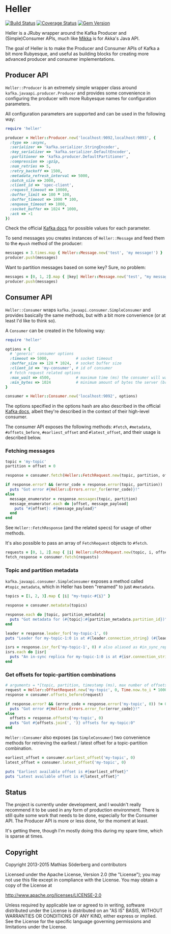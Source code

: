 # Heller

[![Build Status](https://travis-ci.org/mthssdrbrg/heller.svg?branch=master)](https://travis-ci.org/mthssdrbrg/heller)
[![Coverage Status](https://coveralls.io/repos/mthssdrbrg/heller/badge.svg?branch=master)](https://coveralls.io/r/mthssdrbrg/heller?branch=master)
[![Gem Version](https://badge.fury.io/rb/heller.svg)](http://badge.fury.io/rb/heller)

Heller is a JRuby wrapper around the Kafka Producer and (Simple)Consumer
APIs, much like [Mikka](https://github.com/iconara/mikka) is for Akka's Java API.

The goal of Heller is to make the Producer and Consumer APIs of Kafka a bit more
Rubyesque, and useful as building blocks for creating more advanced producer and
consumer implementations.

## Producer API

```Heller::Producer``` is an extremely simple wrapper class around
```kafka.javaapi.producer.Producer``` and provides some convenience in configuring the
producer with more Rubyesque names for configuration parameters.

All configuration parameters are supported and can be used in the following way:

```ruby
require 'heller'

producer = Heller::Producer.new('localhost:9092,localhost:9093', {
  :type => :async,
  :serializer => 'kafka.serializer.StringEncoder',
  :key_serializer => 'kafka.serializer.DefaultEncoder',
  :partitioner => 'kafka.producer.DefaultPartitioner',
  :compression => :gzip,
  :num_retries => 5,
  :retry_backoff => 1500,
  :metadata_refresh_interval => 5000,
  :batch_size => 2000,
  :client_id => 'spec-client',
  :request_timeout => 10000,
  :buffer_limit => 100 * 100,
  :buffer_timeout => 1000 * 100,
  :enqueue_timeout => 1000,
  :socket_buffer => 1024 * 1000,
  :ack => -1
})
```

Check the official [Kafka docs](http://kafka.apache.org/documentation.html#producerconfigs) for possible values for each parameter.

To send messages you creates instances of ```Heller::Message``` and feed them to the
```#push``` method of the producer:

```ruby
messages = 3.times.map { Heller::Message.new('test', 'my message!') }
producer.push(messages)
```

Want to partition messages based on some key? Sure, no problem:

```ruby
messages = [0, 1, 2].map { |key| Heller::Message.new('test', "my message using #{key} as key!", key.to_s) }
producer.push(messages)
```

## Consumer API

```Heller::Consumer``` wraps ```kafka.javaapi.consumer.SimpleConsumer``` and provides
basically the same methods, but with a bit more convenience (or at least I'd
like to think so).

A ```Consumer``` can be created in the following way:

```ruby
require 'heller'

options = {
  # 'generic' consumer options
  :timeout => 5000,            # socket timeout
  :buffer_size => 128 * 1024,  # socket buffer size
  :client_id => 'my-consumer', # id of consumer
  # fetch request related options
  :max_wait => 4500,           # maximum time (ms) the consumer will wait for response of a request
  :min_bytes => 1024           # minimum amount of bytes the server (broker) should return for a fetch request
}

consumer = Heller::Consumer.new('localhost:9092', options)
```

The options specified in the options hash are also described in the official
[Kafka docs](http://kafka.apache.org/documentation.html#consumerconfigs), albeit they're described in the context of their high-level
consumer.

The consumer API exposes the following methods: ```#fetch```, ```#metadata```,
```#offsets_before```, ```#earliest_offset``` and ```#latest_offset```, and
their usage is described below.

### Fetching messages

```ruby
topic = 'my-topic'
partition = offset = 0

response = consumer.fetch(Heller::FetchRequest.new(topic, partition, offset))

if response.error? && (error_code = response.error(topic, partition)) != 0
  puts "Got error #{Heller::Errors.error_for(error_code)}!"
else
  message_enumerator = response.messages(topic, partition)
  message_enumerator.each do |offset, message_payload|
    puts "#{offset}: #{message_payload}"
  end
end
```

See ```Heller::FetchResponse``` (and the related specs) for usage of other
methods.

It's also possible to pass an array of ```FetchRequest``` objects to ```#fetch```.

```ruby
requests = [0, 1, 2].map { |i| Heller::FetchRequest.new(topic, i, offset) }
fetch_response = consumer.fetch(requests)
```

### Topic and partition metadata

```kafka.javaapi.consumer.SimpleConsumer``` exposes a method called ```#topic_metadata```, which in Heller has been "renamed" to just ```#metadata```.

```ruby
topics = [1, 2, 3].map { |i| "my-topic-#{i}" }

response = consumer.metadata(topics)

response.each do |topic, partition_metadata|
  puts "Got metadata for (#{topic}:#{partition_metadata.partition_id})"
end

leader = response.leader_for('my-topic-1', 0)
puts "Leader for my-topic-1:0 is at #{leader.connection_string} (#{leader.zk_string})"

isrs = response.isr_for('my-topic-1', 0) # also aliased as #in_sync_replicas_for
isrs.each do |isr|
  puts "An in-sync replica for my-topic-1:0 is at #{isr.connection_string} (#{isr.zk_string})"
end
```

### Get offsets for topic-partition combinations

```ruby
# arguments = *[topic, partition, timestamp (ms), max number of offsets]
request = Heller::OffsetRequest.new('my-topic', 0, Time.now.to_i * 1000, 10)
response = consumer.offsets_before(request)

if response.error? && (error_code = response.error('my-topic', 0)) != 0
  puts "Got error #{Heller::Errors.error_for(error_code)}!"
else
  offsets = response.offsets('my-topic', 0)
  puts "Got #{offsets.join(', ')} offsets for my-topic:0"
end
```

```Heller::Consumer``` also exposes (as ```SimpleConsumer```) two convenience
methods for retrieving the earliest / latest offset for a topic-partition
combination.

```ruby
earliest_offset = consumer.earliest_offset('my-topic', 0)
latest_offset = consumer.latest_offset('my-topic', 0)

puts "Earliest available offset is #{earliest_offset}"
puts "Latest available offset is #{latest_offset}"
```

## Status

The project is currently under development, and I wouldn't really recommend it
to be used in any form of production environment.
There is still quite some work that needs to be done, especially for the Consumer API.
The Producer API is more or less done, for the moment at least.

It's getting there, though I'm mostly doing this during my spare time, which is
sparse at times.

## Copyright

Copyright 2013-2015 Mathias Söderberg and contributors

Licensed under the Apache License, Version 2.0 (the "License"); you may not use
this file except in compliance with the License. You may obtain a copy of the
License at

http://www.apache.org/licenses/LICENSE-2.0

Unless required by applicable law or agreed to in writing, software distributed
under the License is distributed on an "AS IS" BASIS, WITHOUT WARRANTIES OR
CONDITIONS OF ANY KIND, either express or implied. See the License for the
specific language governing permissions and limitations under the License.